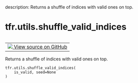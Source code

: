 description: Returns a shuffle of indices with valid ones on top.

<div itemscope itemtype="http://developers.google.com/ReferenceObject">
<meta itemprop="name" content="tfr.utils.shuffle_valid_indices" />
<meta itemprop="path" content="Stable" />
</div>

# tfr.utils.shuffle_valid_indices

<!-- Insert buttons and diff -->

<table class="tfo-notebook-buttons tfo-api nocontent" align="left">
<td>
  <a target="_blank" href="https://github.com/tensorflow/ranking/tree/master/tensorflow_ranking/python/utils.py#L179-L181">
    <img src="https://www.tensorflow.org/images/GitHub-Mark-32px.png" />
    View source on GitHub
  </a>
</td>
</table>

Returns a shuffle of indices with valid ones on top.

<pre class="devsite-click-to-copy prettyprint lang-py tfo-signature-link">
<code>tfr.utils.shuffle_valid_indices(
    is_valid, seed=None
)
</code></pre>

<!-- Placeholder for "Used in" -->
